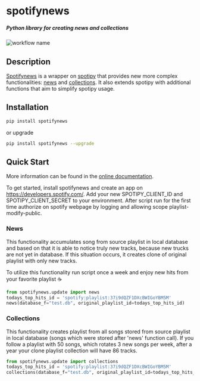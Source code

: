 # spotifynews

##### Python library for creating news and collections

![workflow name](https://github.com/mpzaborski/spotifynews/workflows/Python%20package/badge.svg)

## Description

[Spotifynews](https://github.com/mpzaborski/spotifynews) is a wrapper on [spotipy](https://github.com/plamere/spotipy)
that provides new more complex functionalities: [news](#news-anchor) and [collections](#collections-anchor). It also
extends spotipy with additional functions that aim to simplify spotipy usage.

## Installation

```bash
pip install spotifynews
```

or upgrade

```bash
pip install spotifynews --upgrade
```

## Quick Start

More information can be found in the [online documentation](https://spotifynews.readthedocs.io/en/latest).

To get started, install spotifynews and create an app on https://developers.spotify.com/.
Add your new SPOTIPY_CLIENT_ID and SPOTIPY_CLIENT_SECRET to your environment.
After script run for the first time authorize on spotify webpage by logging and allowing scope playlist-modify-public.

### <a name="news-anchor"></a>News

This functionality accumulates song from source playlist in local database and based on that it is able to notice truly
new tracks, because new trucks are not yet in database. If this situation occurs, it creates clone of original playlist
with only new tracks.

To utilize this functionality run script once a week and enjoy new hits from your favorite playlist :coffee:

```python
from spotifynews.update import news
todays_top_hits_id = 'spotify:playlist:37i9dQZF1DXcBWIGoYBM5M'
news(database_f="test.db", original_playlist_id=todays_top_hits_id)
```

### <a name="collections-anchor">Collections

This functionality creates playlist from all songs stored from source playlist in local database (songs which were
stored after 'news' function call). If you follow a playlist with 50 songs, which rotates 3 new songs per week, after
a year your clone playlist collection will have 86 tracks.

```python
from spotifynews.update import collections
todays_top_hits_id = 'spotify:playlist:37i9dQZF1DXcBWIGoYBM5M'
collections(database_f="test.db", original_playlist_id=todays_top_hits_id)
```
